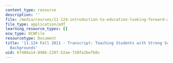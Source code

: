 ```yaml
---
content_type: resource
description: ''
file: /media/courses/11-124-introduction-to-education-looking-forward-and-looking-back-on-education-fall-2011/6f486a14898b229752ae720fe2befb0c_MIT11_124F11_teaching_students.pdf
file_type: application/pdf
learning_resource_types: []
ocw_type: OCWFile
resourcetype: Document
title: '11.124 Fall 2011 - Transcript: Teaching Students with Strong Science and Math
  Backgrounds'
uid: 6f486a14-898b-2297-52ae-720fe2befb0c
---
```

